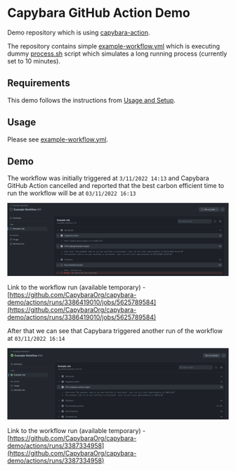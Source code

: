 # Capybara GitHub Action Demo

Demo repository which is using [capybara-action](https://github.com/CapybaraOrg/capybara-action).

The repository contains simple [example-workflow.yml](.github/workflows/example-workflow.yml) which is executing dummy
[process.sh](./process.sh) script which simulates a long running process (currently set to 10 minutes).

## Requirements

This demo follows the instructions from [Usage and Setup](https://github.com/CapybaraOrg/capybara-action#usage-and-setup).

## Usage

Please see [example-workflow.yml](.github/workflows/example-workflow.yml).

## Demo

The workflow was initially triggered at `3/11/2022 14:13` and
Capybara GitHub Action cancelled and reported that the best carbon efficient time to run the workflow will be at `03/11/2022 16:13`

![Initial run](./docs/screenshots/1-original-run.png)

Link to the workflow run (available temporary) -
[https://github.com/CapybaraOrg/capybara-demo/actions/runs/3386419010/jobs/5625789584](https://github.com/CapybaraOrg/capybara-demo/actions/runs/3386419010/jobs/5625789584)

After that we can see that Capybara triggered another run of the workflow at `03/11/2022 16:14`

![Capybara run](./docs/screenshots/2-capybara-run.png)

Link to the workflow run (available temporary) -
[https://github.com/CapybaraOrg/capybara-demo/actions/runs/3387334958](https://github.com/CapybaraOrg/capybara-demo/actions/runs/3387334958)
